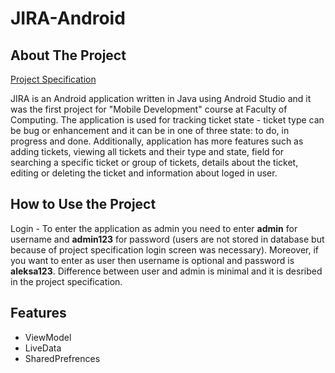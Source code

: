 # JIRA-Android

## About The Project

[Project Specification](https://github.com/Djokic00/JIRA-Android/blob/master/RAF%20JIRA%20-%20Specifikacija.pdf)

JIRA is an Android application written in Java using Android Studio and it was the first project for "Mobile Development" course at Faculty of Computing. The application is used for tracking ticket state - ticket type can be bug or enhancement and it can be in one of three state: to do, in progress and done. Additionally, application has more features such as adding tickets, viewing all tickets and their type and state, field for searching a specific ticket or group of tickets, details about the ticket, editing or deleting the ticket and information about loged in user. 

## How to Use the Project

Login - To enter the application as admin you need to enter <b>admin</b> for username and <b>admin123</b> for password (users are not stored in database but because of project specification login screen was necessary). Moreover, if you want to enter as user then username is optional and password is <b>aleksa123</b>. Difference between user and admin is minimal and it is desribed in the project specification.

## Features
- ViewModel
- LiveData
- SharedPrefrences
